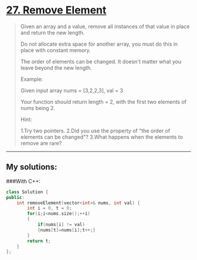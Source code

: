 [27. Remove Element](https://leetcode.com/problems/remove-element/)
====================
>
>Given an array and a value, remove all instances of that value in place and return the new length.
>
>Do not allocate extra space for another array, you must do this in place with constant memory.
>
>The order of elements can be changed. It doesn't matter what you leave beyond the new length.
>
>Example:
>
>Given input array nums = [3,2,2,3], val = 3
>
>Your function should return length = 2, with the first two elements of nums being 2.
>
>Hint:
>
>    1.Try two pointers.
>    2.Did you use the property of "the order of elements can be changed"?
>    3.What happens when the elements to remove are rare?
>

----------
## My solutions:
###With C++:

```C++
class Solution {
public:
    int removeElement(vector<int>& nums, int val) {
        int i = 0, t = 0;
        for(i;i<nums.size();++i)
        {
            if(nums[i] != val)
            {nums[t]=nums[i];t++;}
        }
        return t;
    }
};
```

